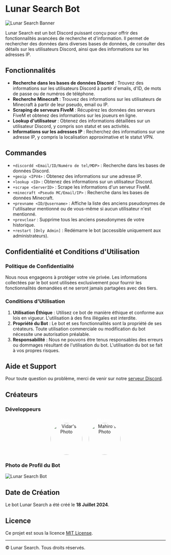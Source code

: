# Lunar Search Bot

![Lunar Search Banner](https://example.com/banner.png) <!-- Remplacez par l'URL de votre bannière -->

Lunar Search est un bot Discord puissant conçu pour offrir des fonctionnalités avancées de recherche et d'information. Il permet de rechercher des données dans diverses bases de données, de consulter des détails sur les utilisateurs Discord, ainsi que des informations sur les adresses IP.

## Fonctionnalités

- **Recherche dans les bases de données Discord** : Trouvez des informations sur les utilisateurs Discord à partir d'emails, d'ID, de mots de passe ou de numéros de téléphone.
- **Recherche Minecraft** : Trouvez des informations sur les utilisateurs de Minecraft à partir de leur pseudo, email ou IP.
- **Scraping de serveurs FiveM** : Récupérez les données des serveurs FiveM et obtenez des informations sur les joueurs en ligne.
- **Lookup d'utilisateur** : Obtenez des informations détaillées sur un utilisateur Discord, y compris son statut et ses activités.
- **Informations sur les adresses IP** : Recherchez des informations sur une adresse IP, y compris la localisation approximative et le statut VPN.

## Commandes

- `+discordd <Email/ID/Numéro de tel/MDP>` : Recherche dans les bases de données Discord.
- `+geoip <IPV4>` : Obtenez des informations sur une adresse IP.
- `+lookup <ID>` : Obtenez des informations sur un utilisateur Discord.
- `+scrape <ServerID>` : Scrape les informations d'un serveur FiveM.
- `+minecraft <Pseudo MC/Email/IP>` : Recherche dans les bases de données Minecraft.
- `+prevname <ID/@username>` : Affiche la liste des anciens pseudonymes de l'utilisateur mentionné ou de vous-même si aucun utilisateur n'est mentionné.
- `+prevclear` : Supprime tous les anciens pseudonymes de votre historique.
- `+restart [Only Admin]` : Redémarre le bot (accessible uniquement aux administrateurs).

## Confidentialité et Conditions d'Utilisation

### Politique de Confidentialité

Nous nous engageons à protéger votre vie privée. Les informations collectées par le bot sont utilisées exclusivement pour fournir les fonctionnalités demandées et ne seront jamais partagées avec des tiers.

### Conditions d'Utilisation

1. **Utilisation Éthique** : Utilisez ce bot de manière éthique et conforme aux lois en vigueur. L'utilisation à des fins illégales est interdite.
2. **Propriété du Bot** : Le bot et ses fonctionnalités sont la propriété de ses créateurs. Toute utilisation commerciale ou modification du bot nécessite une autorisation préalable.
3. **Responsabilité** : Nous ne pouvons être tenus responsables des erreurs ou dommages résultant de l'utilisation du bot. L'utilisation du bot se fait à vos propres risques.

## Aide et Support

Pour toute question ou problème, merci de venir sur notre [serveur Discord](https://discord.gg/facNgs6gAD).

## Créateurs

### Développeurs

<div align="center">
  <div style="display: flex; justify-content: center; align-items: flex-start;">
    <div style="margin-right: 20px;">
      <a href="https://discord.com/users/1258616233159299128" style="color: white; font-weight: bold; text-decoration: none;">Vidar</a><br>
      <img src="https://i.ibb.co/bmP3fXh/88eef5d4b828118e7dae246a6cdf9cf8.png" alt="Vidar's Photo" style="width: 100px; height: 100px; border-radius: 50%;">
    </div>
    <div>
      <a href="https://discord.com/users/1258980958108123157" style="color: white; font-weight: bold; text-decoration: none;">Mahiro</a><br>
      <img src="https://i.ibb.co/PMkJbcd/a-c03b53dc411ffba0566fdec4b5af329d.png" alt="Mahiro's Photo" style="width: 100px; height: 100px; border-radius: 50%;">
    </div>
  </div>
</div>


### Photo de Profil du Bot

![Lunar Search Bot](https://i.ibb.co/CbhmWyR/ab67706c0000da84cc7ec8b5518ad9f6c477c9ce.jpg) <!-- Remplacez par l'URL de la photo de profil du bot -->

## Date de Création

Le bot Lunar Search a été créé le **18 Juillet 2024**.

## Licence

Ce projet est sous la licence [MIT License](LICENSE).

---

© Lunar Search. Tous droits réservés.
